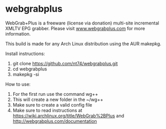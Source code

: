 # webgrabplus
WebGrab+Plus is a freeware (license via donation) multi-site incremental XMLTV EPG grabber.
Please visit www.webgrabplus.com for more information.

This build is made for any Arch Linux distribution using the AUR makepkg.

Install instructions:
1. git clone https://github.com/nt74/webgrabplus.git
2. cd webgrabplus
3. makepkg -si

How to use:
1. For the first run use the command wg++
2. This will create a new folder in the ~/wg++
3. Make sure to create a valid config file
4. Make sure to read instructions at https://wiki.archlinux.org/title/WebGrab%2BPlus and http://webgrabplus.com/documentation
